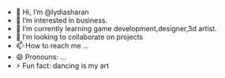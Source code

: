 - 👋 Hi, I’m @lydiasharan
- 👀 I’m interested in business.
- 🌱 I’m currently learning game development,designer,3d artist.
- 💞️ I’m looking to collaborate on projects
- 📫 How to reach me ...
- 😄 Pronouns: ...
- ⚡ Fun fact: dancing is my art

<!---
lydiasharan/lydiasharan is a ✨ special ✨ repository because its `README.md` (this file) appears on your GitHub profile.
You can click the Preview link to take a look at your changes.
--->
